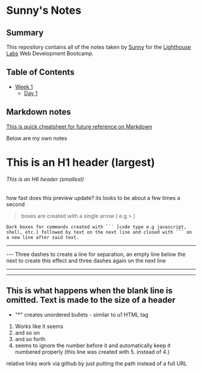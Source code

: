 # Sunny's Notes

## Summary

This repository contains all of the notes taken by [Sunny](https://github.com/snguyenbui) for the [Lighthouse Labs](https://www.lighthouselabs.ca/) Web Development Bootcamp.

## Table of Contents

* [Week 1](/Week_1)
  * [Day 1](/Week_1/Day_1)

## Markdown notes

[This is quick cheatsheet for future reference on Markdown](https://github.com/adam-p/markdown-here/wiki/Markdown-Cheatsheet) 

Below are my own notes

# This is an H1 header (largest)
###### This is an H6 header (smallest)

how fast does this preview update? its looks to be about a few times a second

> boxes are created with a single arrow ( e.g > )

``` shell 
Dark boxes for commands created with ``` [code type e.g javascript, shell, etc.] followed by text on the next line and closed with ``` on a new line after said text. 
```

---
--- Three dashes to create a line for separation, an empty line below the next to create this effect and three dashes again on the next line

---

---
This is what happens when the blank line is omitted. Text is made to the size of a header
---

* "*" creates unordered bullets - similar to u1 HTML tag
1. Works like it seems
2. and so on
3. and so forth
5. seems to ignore the number before it and automatically keep it numbered properly (this line was created with 5. instead of 4.)

relative links work via github by just putting the path instead of a full URL